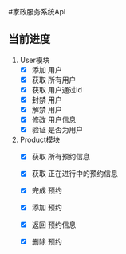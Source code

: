 #家政服务系统Api

## 当前进度

1. User模块
   - [x] 添加 用户 
   - [x] 获取 所有用户
   - [x] 获取 用户通过Id
   - [x] 封禁 用户
   - [x] 解禁 用户
   - [x] 修改 用户信息 
   - [x] 验证 是否为用户
2. Product模块
    - [x]  获取 所有预约信息
    - [x]  获取 正在进行中的预约信息
    - [x]  完成 预约
    - [x]  添加 预约
    - [x]  返回 预约信息
    - [x]  删除 预约

